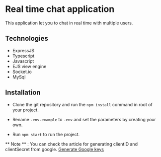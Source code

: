 # Real time chat application

This application let you to chat in real time with multiple users. 

## Technologies

* ExpressJS
* Typescript
* Javascript
* EJS view engine
* Socket.io
* MySql

## Installation

* Clone the git repository and run the `npm install` command in root of your project.

* Rename `.env.example` to `.env` and set the parameters by creating your own.

* Run `npm start` to run the project.


** Note ** : You can check the article for generating clientID and clientSecret from google. [Generate Google keys](https://support.google.com/cloud/answer/6158849?hl=en) 
